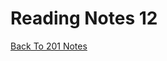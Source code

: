 # Reading Notes 12

[Back To 201 Notes](https://stevenrej.github.io/reading-notes/readingnotes201main)